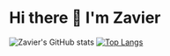 # Hi there 👋 I'm Zavier

![Zavier's GitHub stats](https://github-readme-stats.vercel.app/api?username=zavierlowe&show_icons=true&theme=radical)
[![Top Langs](https://github-readme-stats.vercel.app/api/top-langs/?username=zavierlowe&layout=compact)](https://github.com/anuraghazra/github-readme-stats)


<!--
**ZavierLowe/ZavierLowe** is a ✨ _special_ ✨ repository because its `README.md` (this file) appears on your GitHub profile.

Here are some ideas to get you started:

- 🔭 I’m currently working on ...
- 🌱 I’m currently learning ...
- 👯 I’m looking to collaborate on ...
- 🤔 I’m looking for help with ...
- 💬 Ask me about ...
- 📫 How to reach me: ...
- 😄 Pronouns: ...
- ⚡ Fun fact: ...
-->
